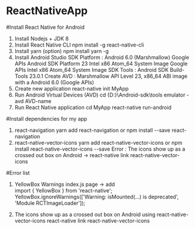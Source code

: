 # ReactNativeApp
#Install React Native for Android
  1. Install Nodejs + JDK 8
  2. Install React Native CLI
      npm install -g react-native-cli
  3. Install yarn (option)
      npm install yarn -g
  4. Install Android Studio
      SDK Platform : Android 6.0 (Marshmallow)
          Google APIs
          Android SDK Platform 23
          Intel x86 Atom_64 System Image
          Google APIs Intel x86 Atom_64 System Image
      SDK Tools : Android SDK Build-Tools 23.0.1
      Create AVD : Marshmallow API Level 23, x86_64 ABI image with a Android 6.0 (Google APIs)
  3. Create new application
      react-native init MyApp
  4. Run Android Virtual Devices (AVD)
      cd {D:}\Android-sdk\tools
      emulator -avd AVD-name      
  5. Run React Native application
      cd MyApp
      react-native run-android
      
#Install dependencies for my app
  1. react-navigation
      yarn add react-navigation 
      or npm install --save react-navigation
  2. react-native-vector-icons
      yarn add react-native-vector-icons 
      or npm install react-native-vector-icons --save
      Error : The icons show up as a crossed out box on Android
      -> react-native link react-native-vector-icons
      
#Error list
  1. YellowBox Warnings
      index.js page -> add  
          import { YellowBox } from 'react-native';
          YellowBox.ignoreWarnings(['Warning: isMounted(...) is deprecated', 'Module RCTImageLoader']);
          
  2. The icons show up as a crossed out box on Android using react-native-vector-icons
      react-native link react-native-vector-icons 
      
      
      
      
      
      
